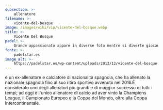 ```yaml
---
subsection: >-
    allenatore
filename: >-
    vicente-del-bosque
image: /images/wiki/vip/vicente-del-bosque.webp
title: >-
    Vicente Del Bosque
padel: >-
    Grande appassionato appare in diverse foto mentre si diverte giocando a padel. Oltre a giocare con gli amici per divertimento prende lezioni per migliorare il suo gioco.
fonte: >-
    padelstar.es
image_alt: >-
    https://padelstar.es/wp-content/uploads/2013/12/vicente-del-bosque-jugando-al-padel-1.jpg
---
```

è un ex-allenatore e calciatore di nazionalità spagnola, che ha allenato la nazionale spagnola fino al suo ritiro sportivo avvenuto nel 2016.È considerato uno degli allenatori più grandi e di maggior successo di tutti i tempi; ad oggi è l'unico allenatore di calcio ad aver vinto la Champions League, il Campionato Europeo e la Coppa del Mondo, oltre alla Coppa Intercontinentale.